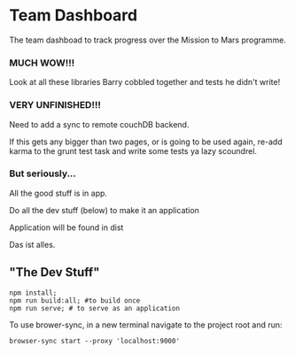 # Team Dashboard

The team dashboad to track progress over the Mission to Mars programme.

### MUCH WOW!!!

Look at all these libraries Barry cobbled together and tests he didn't write!


### VERY UNFINISHED!!!

Need to add a sync to remote couchDB backend.

If this gets any bigger than two pages, or is going to be used again, re-add
karma to the grunt test task and write some tests ya lazy scoundrel.


### But seriously...

All the good stuff is in app.

Do all the dev stuff (below) to make it an application

Application will be found in dist

Das ist alles.


## "The Dev Stuff"

    npm install;
    npm run build:all; #to build once
    npm run serve; # to serve as an application

To use brower-sync, in a new terminal navigate to the project root and run:

    browser-sync start --proxy 'localhost:9000'
